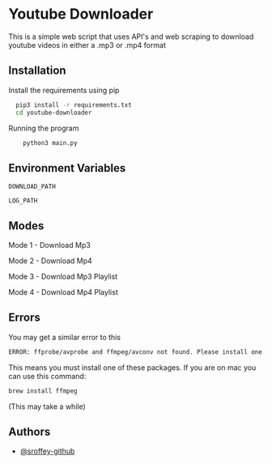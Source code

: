 
# Youtube Downloader

This is a simple web script that uses API's and web scraping to download youtube videos in either a .mp3 or .mp4 format 

## Installation

Install the requirements using pip

```bash
  pip3 install -r requirements.txt
  cd youtube-downloader
```

Running the program

```bash
    python3 main.py
```

## Environment Variables

`DOWNLOAD_PATH`

`LOG_PATH`

## Modes

Mode 1 - Download Mp3

Mode 2 - Download Mp4

Mode 3 - Download Mp3 Playlist

Mode 4 - Download Mp4 Playlist


## Errors

You may get a similar error to this 

``` bash
ERROR: ffprobe/avprobe and ffmpeg/avconv not found. Please install one.
```

This means you must install one of these packages. If you are on mac you can use this command:
```bash
brew install ffmpeg
```
(This may take a while)

## Authors

- [@sroffey-github](https://www.github.com/sroffey-github)

